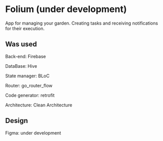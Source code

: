 # Folium (under development)

App for managing your garden. Creating tasks and receiving notifications for their execution.

## Was used

Back-end: Firebase

DataBase: Hive

State manager: BLoC

Router: go_router_flow

Code generator: retrofit

Architecture: Clean Architecture

## Design

Figma: under development
